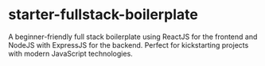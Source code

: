 # starter-fullstack-boilerplate
A beginner-friendly full stack boilerplate using ReactJS for the frontend and NodeJS with ExpressJS for the backend. Perfect for kickstarting projects with modern JavaScript technologies.
